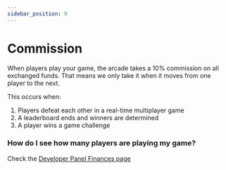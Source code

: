 ```yaml
---
sidebar_position: 9
---
```


# Commission

When players play your game, the arcade takes a 10% commission on all exchanged funds. That means we only take it when it moves from one player to the next.

This occurs when:

1. Players defeat each other in a real-time multiplayer game
2. A leaderboard ends and winners are determined
3. A player wins a game challenge

### How do I see how many players are playing my game?

Check the [Developer Panel Finances page](/docs/developer-panel/finances)
